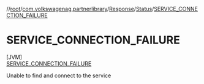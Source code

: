 //[root](../../../../../index.md)/[com.volkswagenag.partnerlibrary](../../../index.md)/[Response](../../index.md)/[Status](../index.md)/[SERVICE_CONNECTION_FAILURE](index.md)

# SERVICE_CONNECTION_FAILURE

[JVM]\
[SERVICE_CONNECTION_FAILURE](index.md)

Unable to find and connect to the service
